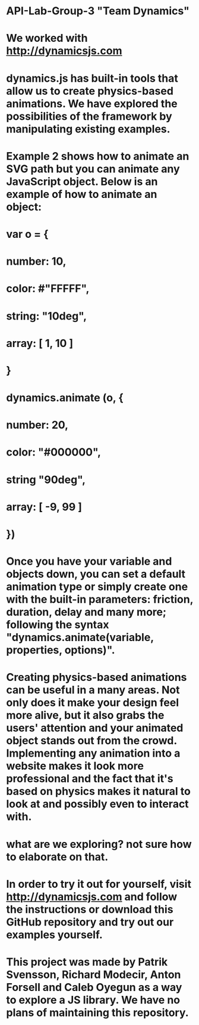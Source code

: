 # API-Lab-Group-3 "Team Dynamics"
# We worked with http://dynamicsjs.com

# dynamics.js has built-in tools that allow us to create physics-based animations. We have explored the possibilities of the framework by manipulating existing examples.

# Example 2 shows how to animate an SVG path but you can animate any JavaScript object. Below is an example of how to animate an object:

# var o = {
#  number: 10,
#  color: #"FFFFF",
#  string: "10deg",
#  array: [ 1, 10 ]
# }
# dynamics.animate (o, {
#  number: 20,
#  color: "#000000",
#  string "90deg",
#  array: [ -9, 99 ]
#  })

# Once you have your variable and objects down, you can set a default animation type or simply create one with the built-in parameters: friction, duration, delay and many more; following the syntax "dynamics.animate(variable, properties, options)".

# Creating physics-based animations can be useful in a many areas. Not only does it make your design feel more alive, but it also grabs the users' attention and your animated object stands out from the crowd. Implementing any animation into a website makes it look more professional and the fact that it's based on physics makes it natural to look at and possibly even to interact with.

# what are we exploring? not sure how to elaborate on that.

# In order to try it out for yourself, visit http://dynamicsjs.com and follow the instructions or download this GitHub repository and try out our examples yourself.


# This project was made by Patrik Svensson, Richard Modecir, Anton Forsell and Caleb Oyegun as a way to explore a JS library. We have no plans of maintaining this repository.
